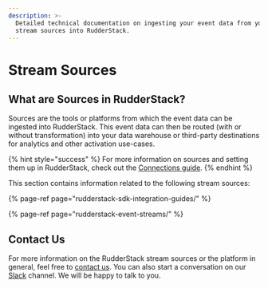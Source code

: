 ```yaml
---
description: >-
  Detailed technical documentation on ingesting your event data from your event
  stream sources into RudderStack.
---
```


# Stream Sources

## What are Sources in RudderStack?

Sources are the tools or platforms from which the event data can be ingested into RudderStack. This event data can then be routed \(with or without transformation\) into your data warehouse or third-party destinations for analytics and other activation use-cases.

{% hint style="success" %}
For more information on sources and setting them up in RudderStack, check out the [Connections guide](https://docs.rudderstack.com/connections).
{% endhint %}

This section contains information related to the following stream sources:

{% page-ref page="rudderstack-sdk-integration-guides/" %}

{% page-ref page="rudderstack-event-streams/" %}

## Contact Us

For more information on the RudderStack stream sources or the platform in general, feel free to [contact us](mailto:%20contact@rudderstack.com). You can also start a conversation on our [Slack](https://resources.rudderstack.com/join-rudderstack-slack) channel. We will be happy to talk to you.

